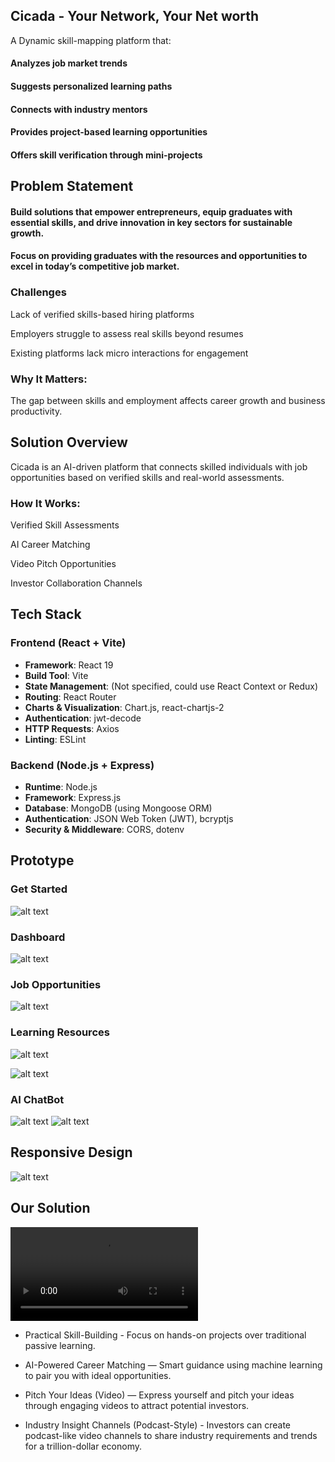 ## Cicada - Your Network, Your Net worth

A Dynamic skill-mapping platform that:

#### Analyzes job market trends<br>

#### Suggests personalized learning paths<br>

#### Connects with industry mentors<br>

#### Provides project-based learning opportunities<br>

#### Offers skill verification through mini-projects<br>

## Problem Statement

#### Build solutions that empower entrepreneurs, equip graduates with essential skills, and drive innovation in key sectors for sustainable growth.

#### Focus on providing graduates with the resources and opportunities to excel in today’s competitive job market.

### Challenges

Lack of verified skills-based hiring platforms

Employers struggle to assess real skills beyond resumes

Existing platforms lack micro interactions for engagement

### Why It Matters:

The gap between skills and employment affects career growth and business
productivity.

## Solution Overview

Cicada is an AI-driven platform that connects
skilled individuals with job opportunities
based on verified skills and real-world
assessments.

### How It Works:

Verified Skill Assessments

AI Career Matching

Video Pitch Opportunities

Investor Collaboration Channels

## Tech Stack

### **Frontend (React + Vite)**

- **Framework**: React 19
- **Build Tool**: Vite
- **State Management**: (Not specified, could use React Context or Redux)
- **Routing**: React Router
- **Charts & Visualization**: Chart.js, react-chartjs-2
- **Authentication**: jwt-decode
- **HTTP Requests**: Axios
- **Linting**: ESLint

### **Backend (Node.js + Express)**

- **Runtime**: Node.js
- **Framework**: Express.js
- **Database**: MongoDB (using Mongoose ORM)
- **Authentication**: JSON Web Token (JWT), bcryptjs
- **Security & Middleware**: CORS, dotenv

## Prototype

### Get Started
![alt text](<img/Get Started.jpg>)
### Dashboard
![alt text](img/screencapture-file-C-Users-admin-Downloads-index-4-html-2025-02-25-22_01_00.png)

### Job Opportunities
![alt text](img/screencapture-preview-ideaforge-portal-81-lovable-app-2025-02-25-18_44_09.png)
### Learning Resources
![alt text](<img/WhatsApp Image 2025-02-25 at 22.59.34_b483d97c.jpg>)

![alt text](<img/WhatsApp Image 2025-02-25 at 22.59.34_b5da8219.jpg>)

### AI ChatBot
![alt text](img/image.png)
![alt text](img/image-1.png)
## Responsive Design
![alt text](<img/WhatsApp Image 2025-02-25 at 23.08.37_00f06208.jpg>)
## Our Solution
<video controls src="img/Cicada - Made with Clipchamp.mp4" title="Title"></video>
- Practical Skill-Building - Focus on hands-on
  projects over traditional passive learning.

- AI-Powered Career Matching — Smart
  guidance using machine learning to pair you with
  ideal opportunities.

- Pitch Your Ideas (Video) — Express yourself
  and pitch your ideas through engaging videos to
  attract potential investors.

- Industry Insight Channels (Podcast-Style) -
  Investors can create podcast-like video channels
  to share industry requirements and trends for a
  trillion-dollar economy.
